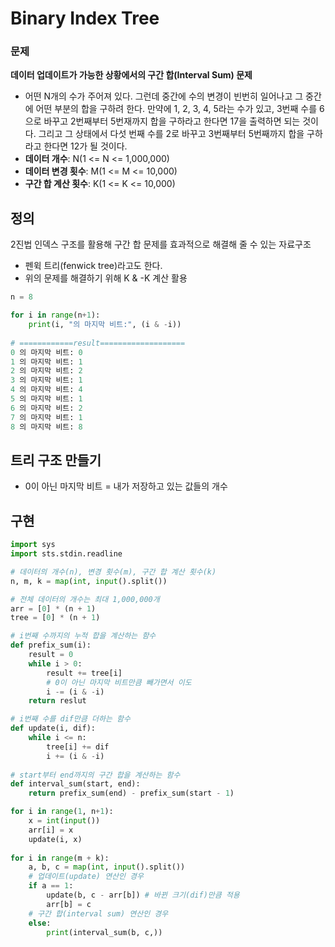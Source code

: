 # Binary Index Tree

### 문제

__데이터 업데이트가 가능한 상황에서의 구간 합(Interval Sum) 문제__

- 어떤 N개의 수가 주어져 있다. 그런데 중간에 수의 변경이 빈번히 일어나고 그 중간에 어떤 부분의 합을 구하려 한다. 만약에 1, 2, 3, 4, 5라는 수가 있고, 3번째 수를 6으로 바꾸고 2번째부터 5번재까지 합을 구하라고 한다면 17을 출력하면 되는 것이다. 그리고 그 상태에서 다섯 번째 수를 2로 바꾸고 3번째부터 5번째까지 합을 구하라고 한다면 12가 될 것이다.
- __데이터 개수__: N(1 <= N <= 1,000,000)
- __데이터 변경 횟수__: M(1 <= M <= 10,000)
- __구간 합 계산 횟수__: K(1 <= K <= 10,000)



## 정의

2진법 인덱스 구조를 활용해 구간 합 문제를 효과적으로 해결해 줄 수 있는 자료구조

- 펜윅 트리(fenwick tree)라고도 한다.
- 위의 문제를 해결하기 위해 K & -K 계산 활용



```python
n = 8

for i in range(n+1):
    print(i, "의 마지막 비트:", (i & -i))
    
# ============result===================
0 의 마지막 비트: 0
1 의 마지막 비트: 1
2 의 마지막 비트: 2
3 의 마지막 비트: 1
4 의 마지막 비트: 4
5 의 마지막 비트: 1
6 의 마지막 비트: 2
7 의 마지막 비트: 1
8 의 마지막 비트: 8
```

## 트리 구조 만들기

- 0이 아닌 마지막 비트 = 내가 저장하고 있는 값들의 개수



## 구현

```python
import sys
import sts.stdin.readline

# 데이터의 개수(n), 변경 횟수(m), 구간 합 계산 횟수(k)
n, m, k = map(int, input().split())

# 전체 데이터의 개수는 최대 1,000,000개
arr = [0] * (n + 1)
tree = [0] * (n + 1)

# i번째 수까지의 누적 합을 계산하는 함수
def prefix_sum(i):
    result = 0
    while i > 0:
        result += tree[i]
        # 0이 아닌 마지막 비트만큼 빼가면서 이도
        i -= (i & -i)
    return reslut

# i번째 수를 dif만큼 더하는 함수
def update(i, dif):
    while i <= n:
        tree[i] += dif
        i += (i & -i)
        
# start부터 end까지의 구간 합을 계산하는 함수
def interval_sum(start, end):
    return prefix_sum(end) - prefix_sum(start - 1)

for i in range(1, n+1):
    x = int(input())
    arr[i] = x
    update(i, x)
    
for i in range(m + k):
    a, b, c = map(int, input().split())
    # 업데이트(update) 연산인 경우
    if a == 1:
        update(b, c - arr[b]) # 바뀐 크기(dif)만큼 적용
        arr[b] = c
    # 구간 합(interval sum) 연산인 경우
    else:
        print(interval_sum(b, c,))
```

